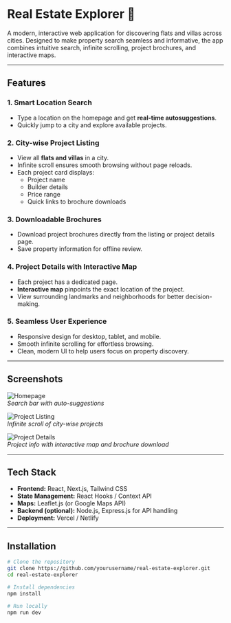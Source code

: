 # Real Estate Explorer 🏡

A modern, interactive web application for discovering flats and villas across cities. Designed to make property search seamless and informative, the app combines intuitive search, infinite scrolling, project brochures, and interactive maps.

---

## Features

### 1. **Smart Location Search**

- Type a location on the homepage and get **real-time autosuggestions**.
- Quickly jump to a city and explore available projects.

### 2. **City-wise Project Listing**

- View all **flats and villas** in a city.
- Infinite scroll ensures smooth browsing without page reloads.
- Each project card displays:
  - Project name
  - Builder details
  - Price range
  - Quick links to brochure downloads

### 3. **Downloadable Brochures**

- Download project brochures directly from the listing or project details page.
- Save property information for offline review.

### 4. **Project Details with Interactive Map**

- Each project has a dedicated page.
- **Interactive map** pinpoints the exact location of the project.
- View surrounding landmarks and neighborhoods for better decision-making.

### 5. **Seamless User Experience**

- Responsive design for desktop, tablet, and mobile.
- Smooth infinite scrolling for effortless browsing.
- Clean, modern UI to help users focus on property discovery.

---

## Screenshots

![Homepage](screenshots/homepage.png)  
_Search bar with auto-suggestions_

![Project Listing](screenshots/project-listing.png)  
_Infinite scroll of city-wise projects_

![Project Details](screenshots/project-details.png)  
_Project info with interactive map and brochure download_

---

## Tech Stack

- **Frontend:** React, Next.js, Tailwind CSS
- **State Management:** React Hooks / Context API
- **Maps:** Leaflet.js (or Google Maps API)
- **Backend (optional):** Node.js, Express.js for API handling
- **Deployment:** Vercel / Netlify

---

## Installation

```bash
# Clone the repository
git clone https://github.com/yourusername/real-estate-explorer.git
cd real-estate-explorer

# Install dependencies
npm install

# Run locally
npm run dev
```
